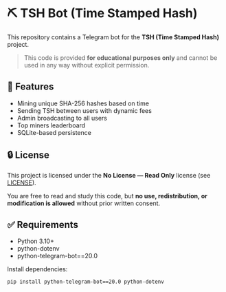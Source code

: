 # ⛏️ TSH Bot (Time Stamped Hash)

This repository contains a Telegram bot for the **TSH (Time Stamped Hash)** project.

> This code is provided **for educational purposes only** and cannot be used in any way without explicit permission.

## 📌 Features

- Mining unique SHA-256 hashes based on time
- Sending TSH between users with dynamic fees
- Admin broadcasting to all users
- Top miners leaderboard
- SQLite-based persistence

## 🔒 License

This project is licensed under the **No License — Read Only** license (see [LICENSE](LICENSE)).

You are free to read and study this code, but **no use, redistribution, or modification is allowed** without prior written consent.

## ✅ Requirements

- Python 3.10+
- python-dotenv
- python-telegram-bot==20.0

Install dependencies:

```bash
pip install python-telegram-bot==20.0 python-dotenv
